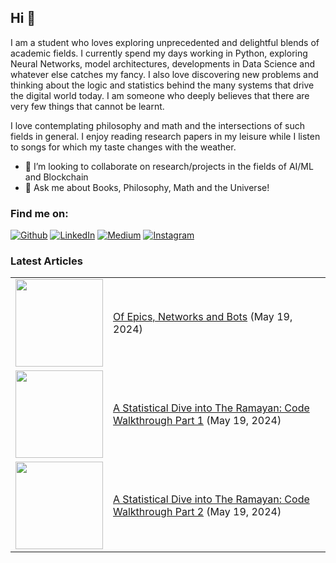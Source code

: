 ## Hi 👋

I am a student who loves exploring unprecedented and delightful blends of academic fields. I currently spend my days working in Python, exploring Neural Networks, model architectures, developments in Data Science and whatever else catches my fancy. I also love discovering new problems and thinking about the logic and statistics behind the many systems that drive the digital world today. I am someone who deeply believes that there are very few things that cannot be learnt.

I love contemplating philosophy and math and the intersections of such fields in general. I enjoy reading research papers in my leisure while I listen to songs for which my taste changes with the weather.

- 👯 I’m looking to collaborate on research/projects in the fields of AI/ML and Blockchain
- 💬 Ask me about Books, Philosophy, Math and the Universe!

### Find me on:

<a href="https://github.com/su-mana-s" target="_blank"><img alt="Github" src="https://img.shields.io/badge/GitHub-%2312100E.svg?&style=for-the-badge&logo=Github&logoColor=white" /></a>
<a href="https://www.linkedin.com/in/sumana-sridharan/" target="_blank"><img alt="LinkedIn" src="https://img.shields.io/badge/linkedin-%230077B5.svg?&style=for-the-badge&logo=linkedin&logoColor=white" /></a>
<a href="https://medium.com/@sumanasridharan" target="_blank"><img alt="Medium" src="https://img.shields.io/badge/medium-%FF69B4.svg?&style=for-the-badge&logo=medium&logoColor=white&color=black" /></a>
<a href="https://instagram.com/s_u.m_a.n_a" target="_blank"><img alt="Instagram" src="https://img.shields.io/badge/instagram-%FF69B4.svg?&style=for-the-badge&logo=instagram&logoColor=white&color=cd486b" /></a>

### Latest Articles
<table>
<!-- START --><tr>
  <td><a href="https://medium.com/@sumanasridharan/of-epics-networks-and-bots-79f48cdd3c3f"><img width="140px" src="https://miro.medium.com/v2/resize:fit:1100/format:webp/0*5Ky8ysd5p5wnWHAE"></a></td>
<td><a href="https://medium.com/@sumanasridharan/of-epics-networks-and-bots-79f48cdd3c3f">Of Epics, Networks and Bots</a> (May 19, 2024)<br/></td></tr>
<!-- END -->
  
<!-- START --><tr>
  <td><a href="https://medium.com/@sumanasridharan/a-statistical-dive-into-the-ramayan-code-walkthrough-part-1-95f3d9e13e5a"><img width="140px" src="https://miro.medium.com/v2/resize:fit:1100/format:webp/0*JLMg262T2qkTa7iw"></a></td>
<td><a href="https://medium.com/@sumanasridharan/a-statistical-dive-into-the-ramayan-code-walkthrough-part-1-95f3d9e13e5a">A Statistical Dive into The Ramayan: Code Walkthrough Part 1</a> (May 19, 2024)<br/></td></tr>
<!-- END -->

<!-- START --><tr>
  <td><a href="https://medium.com/@sumanasridharan/a-statistical-dive-into-the-ramayan-code-walkthrough-part-2-a0c6ad4f527f"><img width="140px" src="https://miro.medium.com/v2/resize:fit:1100/format:webp/0*Fs5tpxVmbpkPM9Ma"></a></td>
<td><a href="https://medium.com/@sumanasridharan/a-statistical-dive-into-the-ramayan-code-walkthrough-part-2-a0c6ad4f527f">A Statistical Dive into The Ramayan: Code Walkthrough Part 2</a> (May 19, 2024)<br/></td></tr>
<!-- END -->

</table>

  

